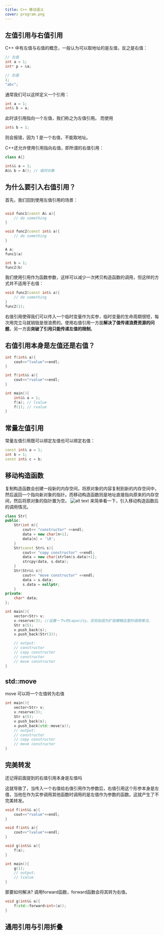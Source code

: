 ```yaml
---
title: C++ 移动语义
cover: program.png
---
```


## 左值引用与右值引用

C++ 中有左值与右值的概念，一般认为可以取地址的是左值，反之是右值：

```cpp
// 左值
int a = 1;
int* p = &a;

// 右值
1;
"abc";
```

通常我们可以这样定义一个引用：

```cpp
int a = 1;
int& b = a;
```

此时该引用指向一个左值，我们称之为左值引用。
而使用

```cpp
int& b = 1;
```

则会报错，因为 1 是一个右值，不能取地址。

C++还允许使用引用指向右值，即所谓的右值引用：

```cpp
class A{}

int&& a = 1;
A&& b = A(); // 临时对象
```

## 为什么要引入右值引用？

首先，我们回到使用左值引用的场景：

```cpp

void func1(const A& a){
    // do something
}

void func2(const int& a){
    // do something
}

A a;
func1(a)

int b = 1;
func2(b)

```

我们使用引用作为函数参数，这样可以减少一次拷贝构造函数的调用，但这样的方式并不适用于右值：

```cpp
void func2(const int& a){
    // do something
}
func2(1);
```

右值引用使得我们可以传入一个临时变量作为实参，临时变量的生命周期很短，每次用完立马就销毁是很浪费的。使用右值引用一方面**解决了值传递浪费资源的问题**，另一方面**突破了引用只能传递左值的限制**。

## 右值引用本身是左值还是右值？

```cpp
int f(int& a){
    cout<<"lvalue"<<endl;
}

int f(int&& a){
    cout<<"rvalue"<<endl;
}

int main(){
    int&& a = 1;
    f(a); // lvalue
    f(1); // rvalue
}
```

## 常量左值引用

常量左值引用既可以绑定左值也可以绑定右值：

```cpp
const int& a = 1;
int b = 1;
const int& c = b;
```

## 移动构造函数

复制构造函数会创建一段新的内存空间，将原对象的内容复制到新的内存空间中，然后返回一个指向新对象的指针。而移动构造函数则是地址直接指向原来的内存空间，然后将原对象的指针置为空。
![alt text](image.png)
来简单看一下，引入移动构造函数后的调用情况。

```cpp
class Str{
public:
    Str(int n){
        cout<< "constructor" <<endl;
        data = new char[n+1];
        data[n] = '\0';
    }
    Str(const Str& s){
        cout<< "copy constructor" <<endl;
        data = new char[strlen(s.data)+1];
        strcpy(data, s.data);
    }
    Str(Str&& s){
        cout<< "move constructor" <<endl;
        data = s.data;
        s.data = nullptr;
    }
private:
    char* data;
};

int main(){
    vector<Str> v;
    v.reserve(3); //设置一下v的capacity，否则会因为扩容模糊这里的调用情况。
    Str s(5);
    v.push_back(s);
    v.push_back(Str(3));

    // output:
    // constructor
    // copy constructor
    // constructor
    // move constructor
}
```

## std::move

move 可以将一个左值转为右值

```cpp
int main(){
    vector<Str> v;
    v.reserve(3);
    Str s(5);
    v.push_back(s);
    v.push_back(std::move(s));
    // output:
    // constructor
    // copy constructor
    // move constructor
}
```

## 完美转发
还记得前面提到的右值引用本身是左值吗

这就导致了，当传入一个右值给右值引用作为参数后，右值引用这个形参本身是左值，当他在作为实参调用其他函数时调用的是左值作为参数的函数。这就产生了不完美转发。

```cpp
void f(int&& a){
    cout<<"rvalue"<<endl;
}

void f(int& a){
    cout<<"lvalue"<<endl;
}

void g(int&& a){
    f(a);
}

int main(){
    g(1);
    // output:
    // lvalue
}
```

那要如何解决? 调用forward函数，forward函数会将其转为右值。
``` cpp
void g(int&& a){
    f(std::forward<int>(a));
}
```


## 通用引用与引用折叠
